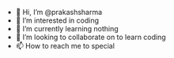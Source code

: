 - 👋 Hi, I’m @prakashsharma
- 👀 I’m interested in coding
- 🌱 I’m currently learning nothing
- 💞️ I’m looking to collaborate on to learn coding
- 📫 How to reach me to special

<!---
prakashsharm/prakashsharm is a ✨ special ✨ repository because its `README.md` (this file) appears on your GitHub profile.
You can click the Preview link to take a look at your changes.
--->
